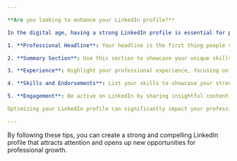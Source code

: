 ```yaml
---

**Are you looking to enhance your LinkedIn profile?**

In the digital age, having a strong LinkedIn profile is essential for professional success. Your profile is often the first impression you make on potential connections and employers. Here are some tips to help you optimize your LinkedIn profile:

1. **Professional Headline**: Your headline is the first thing people see when they visit your profile. Make sure it accurately reflects your current position and expertise.

2. **Summary Section**: Use this section to showcase your unique skills and experiences. Tell your story and explain what sets you apart from others in your field.

3. **Experience**: Highlight your professional experience, focusing on key achievements and responsibilities in each role. Use action words to demonstrate your impact.

4. **Skills and Endorsements**: List your skills to showcase your strengths. Ask colleagues and connections to endorse you for these skills to boost your credibility.

5. **Engagement**: Be active on LinkedIn by sharing insightful content, commenting on posts, and connecting with others in your industry. Engaging with others will help you build a strong network.

Optimizing your LinkedIn profile can significantly impact your professional brand and career opportunities. Take the time to ensure your profile is complete, up-to-date, and reflects your personal brand effectively. Make the most of this powerful platform to advance your career goals.

---
```


By following these tips, you can create a strong and compelling LinkedIn profile that attracts attention and opens up new opportunities for professional growth.